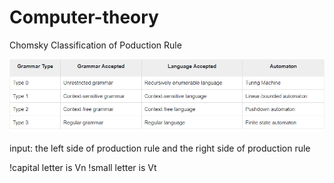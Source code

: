 # Computer-theory
Chomsky Classification of Poduction Rule


![img.png](img.png)

input:
the left side of production rule
and the right side of production rule


!capital letter is Vn 
!small letter is Vt

